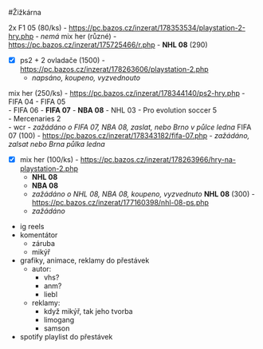 
#Žižkárna 

2x F1 05 (80/ks) - https://pc.bazos.cz/inzerat/178353534/playstation-2-hry.php
	- _nemá_
mix her (různé) - https://pc.bazos.cz/inzerat/175725466/r.php
	- __NHL 08__ (290)

- [x] ps2 + 2 ovladače (1500) - https://pc.bazos.cz/inzerat/178263606/playstation-2.php
	- _napsáno, koupeno, vyzvednouto_

mix her (250/ks) - https://pc.bazos.cz/inzerat/178344140/ps2-hry.php
	- FIFA 04
	- FIFA 05  
	- FIFA 06 
	- __FIFA 07__
	- __NBA 08__
	- NHL 03
	- Pro evolution soccer 5  
	- Mercenaries 2  
	- wcr
	- _zažádáno o FIFA 07, NBA 08, zaslat, nebo Brno v půlce ledna_
FIFA 07 (100) - https://pc.bazos.cz/inzerat/178343182/fifa-07.php
	- _zažádáno, zalsat nebo Brna půlka ledna_
- [x] mix her (100/ks) - https://pc.bazos.cz/inzerat/178263966/hry-na-playstation-2.php
	- __NHL 08__
	- __NBA 08__
	- _zažádáno o NHL 08, NBA 08, koupeno, vyzvednuto_
__NHL 08__ (300) - https://pc.bazos.cz/inzerat/177160398/nhl-08-ps.php
	- _zažádáno_

- ig reels
- komentátor
	- záruba
	- mikýř
- grafiky, animace, reklamy do přestávek
	- autor:
		- vhs?
		- anm?
		- liebl
	- reklamy:
		- když mikýř, tak jeho tvorba
		- limogang
		- samson
- spotify playlist do přestávek
